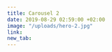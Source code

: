 ```yaml
---
title: Carousel 2
date: 2019-08-29 02:59:00 +02:00
image: "/uploads/hero-2.jpg"
link: 
new_tab: 
---
```


